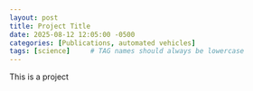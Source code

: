 ```yaml
---
layout: post
title: Project Title
date: 2025-08-12 12:05:00 -0500
categories: [Publications, automated vehicles]
tags: [science]     # TAG names should always be lowercase
---
```


This is a project